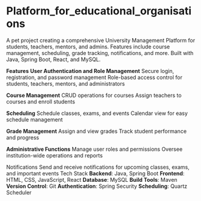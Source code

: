 # Platform_for_educational_organisations
A pet project creating a comprehensive University Management Platform for students, teachers, mentors, and admins. Features include course management, scheduling, grade tracking, notifications, and more. Built with Java, Spring Boot, React, and MySQL.

**Features**
**User Authentication and Role Management**
Secure login, registration, and password management
Role-based access control for students, teachers, mentors, and administrators

**Course Management**
CRUD operations for courses
Assign teachers to courses and enroll students

**Scheduling**
Schedule classes, exams, and events
Calendar view for easy schedule management

**Grade Management**
Assign and view grades
Track student performance and progress

**Administrative Functions**
Manage user roles and permissions
Oversee institution-wide operations and reports

Notifications
Send and receive notifications for upcoming classes, exams, and important events
Tech Stack
**Backend**: Java, Spring Boot
**Frontend**: HTML, CSS, JavaScript, React
**Database**: MySQL
**Build Tools**: Maven
**Version Control**: Git
**Authentication**: Spring Security
**Scheduling**: Quartz Scheduler
